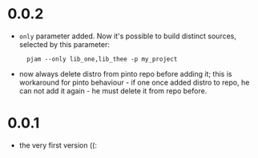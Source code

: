 # 0.0.2
- `only` parameter added. Now it's possible to build distinct sources, selected by this parameter:
    
        pjam --only lib_one,lib_thee -p my_project
                
                

- now always delete distro from pinto repo before adding it; 
  this is workaround for pinto behaviour - if one once added distro to repo, he can not add it again - 
  he must delete it from repo before.

# 0.0.1
- the very first version ((:
